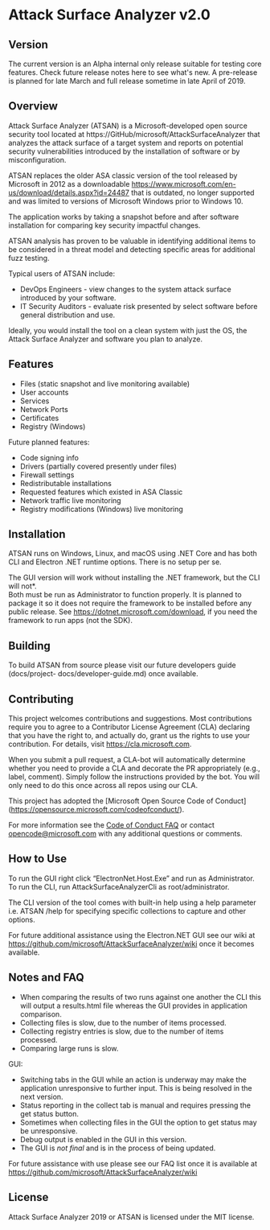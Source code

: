 ﻿# Attack Surface Analyzer v2.0

## Version

The current version is an Alpha internal only release suitable for testing core
features.  Check future release notes here to see what's new.  A pre-release is
planned for late March and full release sometime in late April of 2019.

## Overview

Attack Surface Analyzer (ATSAN) is a Microsoft-developed open source security tool 
located at https://GitHub/microsoft/AttackSurfaceAnalyzer that analyzes the attack 
surface of a target system and reports on potential security vulnerabilities introduced by 
the installation of software or by misconfiguration. 

ATSAN replaces the older ASA classic version of the tool released by Microsoft in 2012 
as a downloadable https://www.microsoft.com/en-us/download/details.aspx?id=24487 
that is outdated, no longer supported and was limited to versions of Microsoft Windows 
prior to Windows 10.  

The application works by taking a snapshot before and after software installation for 
comparing key security impactful changes.

ATSAN analysis has proven to be valuable in identifying additional items to be 
considered in a threat model and detecting specific areas for additional fuzz testing.

Typical users of ATSAN include:
* DevOps Engineers - view changes to the system attack surface introduced by your 
software.
* IT Security Auditors - evaluate risk presented by select software before general 
distribution and use.

Ideally, you would install the tool on a clean system with just the OS, the
Attack Surface Analyzer and software you plan to analyze.

## Features

- Files (static snapshot and live monitoring available)
- User accounts
- Services
- Network Ports
- Certificates
- Registry (Windows)

Future planned features:
- Code signing info
- Drivers (partially covered presently under files)
- Firewall settings
- Redistributable installations
- Requested features which existed in ASA Classic
- Network traffic live monitoring
- Registry modifications (Windows) live monitoring

## Installation

ATSAN runs on Windows, Linux, and macOS using .NET Core and has both CLI and 
Electron .NET runtime options.  There is no setup per se.

The GUI version will work without installing the .NET framework, but the CLI will not*.  
Both must be run as Administrator to function properly.  It is planned to package it 
so it does not require the framework to be installed before any public release.
See https://dotnet.microsoft.com/download, if you need the framework to run apps (not the SDK).

## Building

To build ATSAN from source please visit our future developers guide (docs/project-
docs/developer-guide.md) once available.

## Contributing

This project welcomes contributions and suggestions. Most contributions require you to 
agree to a Contributor License Agreement (CLA) declaring that you have the right to, 
and actually do, grant us the rights to use your contribution. For details, visit 
https://cla.microsoft.com.

When you submit a pull request, a CLA-bot will automatically determine whether you 
need to provide a CLA and decorate the PR appropriately (e.g., label, comment). Simply 
follow the instructions provided by the bot. You will only need to do this once across all 
repos using our CLA.

This project has adopted the [Microsoft Open Source Code of Conduct]
(https://opensource.microsoft.com/codeofconduct/).

For more information see the [Code of Conduct FAQ](https://opensource.microsoft.com/codeofconduct/faq/) or
contact [opencode@microsoft.com](mailto:opencode@microsoft.com) with any additional questions or comments.

## How to Use

To run the GUI right click 
“ElectronNet.Host.Exe” and run as Administrator.  To run the CLI, run AttackSurfaceAnalyzerCli as root/administrator.

The CLI version of the tool comes with built-in help using a help parameter i.e. ATSAN 
/help for specifying specific collections to capture and other options.  

For future additional assistance using the Electron.NET GUI see our wiki at 
https://github.com/microsoft/AttackSurfaceAnalyzer/wiki once it becomes available.

## Notes and FAQ

- When comparing the results of two runs against one another the CLI this will output a 
results.html file whereas the GUI provides in application comparison.
- Collecting files is slow, due to the number of items processed.
- Collecting registry entries is slow, due to the number of items processed.
- Comparing large runs is slow.

GUI:

- Switching tabs in the GUI while an action is underway may make the application 
unresponsive to further input.  This is being resolved in the next version.
- Status reporting in the collect tab is manual and requires pressing the get status button.
- Sometimes when collecting files in the GUI the option to get status may be 
unresponsive.
- Debug output is enabled in the GUI in this version.
- The GUI is *not final* and is in the process of being updated.

For future assistance with use please see our FAQ list once it is available at 
https://github.com/microsoft/AttackSurfaceAnalyzer/wiki 

## License

Attack Surface Analyzer 2019 or ATSAN is licensed under the MIT license.
